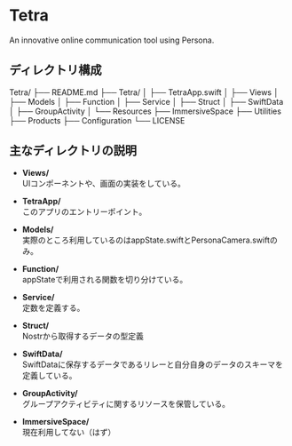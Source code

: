 # Tetra

An innovative online communication tool using Persona.

## ディレクトリ構成
Tetra/
├── README.md
├── Tetra/
│   ├── TetraApp.swift
│   ├── Views
│   ├── Models
│   ├── Function
│   ├── Service
│   ├── Struct
│   ├── SwiftData
│   ├── GroupActivity
│   └── Resources
├── ImmersiveSpace
├── Utilities
├── Products
├── Configuration
└── LICENSE

## 主なディレクトリの説明

- **Views/**  
  UIコンポーネントや、画面の実装をしている。

- **TetraApp/**  
  このアプリのエントリーポイント。

- **Models/**  
  実際のところ利用しているのはappState.swiftとPersonaCamera.swiftのみ。

- **Function/**  
  appStateで利用される関数を切り分けている。

- **Service/**  
  定数を定義する。

- **Struct/**  
  Nostrから取得するデータの型定義

- **SwiftData/**  
  SwiftDataに保存するデータであるリレーと自分自身のデータのスキーマを定義している。

- **GroupActivity/**  
  グループアクティビティに関するリソースを保管している。

- **ImmersiveSpace/**  
  現在利用してない（はず）
